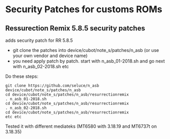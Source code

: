 Security Patches for customs ROMs
===========
Ressurection Remix 5.8.5 security patches 
------------------

adds security patch for RR 5.8.5 

- git clone the patches into device/cubot/note_s/patches/n_asb (or use your own vendor and device name)
- you need apply patch by patch. start with n_asb_01-2018.sh and go next with n_asb_02-2018.sh etc

Do these steps:
```
git clone https://github.com/seluce/n_asb device/cubot/note_s/patches/n_asb
cd device/cubot/note_s/patches/n_asb/resurrectionremix
. n_asb_01-2018.sh
cd device/cubot/note_s/patches/n_asb/resurrectionremix
. n_asb_02-2018.sh
cd device/cubot/note_s/patches/n_asb/resurrectionremix
etc etc
```

Tested it with different mediateks (MT6580 with 3.18.19 and MT6737t on 3.18.35)